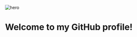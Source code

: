 ![hero](https://github.com/user-attachments/assets/5978019b-01a1-4e34-a910-8ac7030fdea4)

# Welcome to my GitHub profile!
